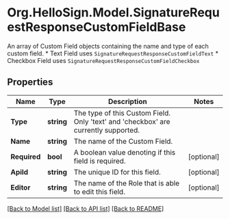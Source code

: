 # Org.HelloSign.Model.SignatureRequestResponseCustomFieldBase
An array of Custom Field objects containing the name and type of each custom field.  * Text Field uses `SignatureRequestResponseCustomFieldText` * Checkbox Field uses `SignatureRequestResponseCustomFieldCheckbox`

## Properties

Name | Type | Description | Notes
------------ | ------------- | ------------- | -------------
**Type** | **string** |  The type of this Custom Field. Only &#39;text&#39; and &#39;checkbox&#39; are currently supported.  | 
**Name** | **string** |  The name of the Custom Field.  | 
**Required** | **bool** |  A boolean value denoting if this field is required.  | [optional] 
**ApiId** | **string** |  The unique ID for this field.  | [optional] 
**Editor** | **string** |  The name of the Role that is able to edit this field.  | [optional] 

[[Back to Model list]](../README.md#documentation-for-models) [[Back to API list]](../README.md#documentation-for-api-endpoints) [[Back to README]](../README.md)

